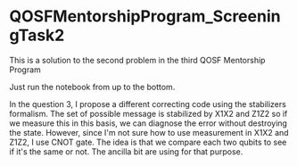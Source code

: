 # QOSFMentorshipProgram_ScreeningTask2
This is a solution to the second problem in the third QOSF Mentorship Program

Just run the notebook from up to the bottom.

In the question 3, I propose a different correcting code using the stabilizers formalism. The set of possible message is stabilized by X1X2 and Z1Z2 so if we measure this in this basis, we can diagnose the error without destroying the state. However, since I'm not sure how to use measurement in X1X2 and Z1Z2, I use CNOT gate. The idea is that we compare each two qubits to see if it's the same or not. The ancilla bit are using for that purpose.   
